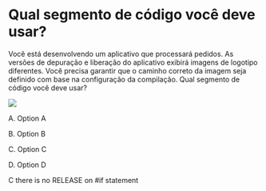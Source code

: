 ﻿Qual segmento de código você deve usar?
==================================

Você está desenvolvendo um aplicativo que processará pedidos. As versões de depuração e liberação
do aplicativo exibirá imagens de logotipo diferentes.
Você precisa garantir que o caminho correto da imagem seja definido com base na configuração da compilação.
Qual segmento de código você deve usar?

[![](https://cdn.briefmenow.org/wp-content/uploads/70-483-v2/84.jpg)](https://cdn.briefmenow.org/wp-content/uploads/70-483-v2/84.jpg)

A.
Option A

B.
Option B

C.
Option C

D.
Option D


C there is no RELEASE on #if statement
